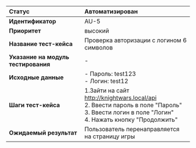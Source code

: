|**Статус**|Автоматизирован|
|:-----|:---------|
| **Идентификатор** | AU-5 |
| **Приоритет** | высокий |
| **Название тест-кейса** | Проверка авторизации с логином 6 символов |
| **Указание на модуль тестирования** | - |
| **Исходные данные** | - Пароль: test123 <br>- Логин: test12 |
| **Шаги тест-кейса** | 1.Зайти на сайт http://knightwars.local/api <br>2. Ввести пароль в поле "Пароль" <br>3. Ввести логин в поле "Логин" <br>4. Нажать кнопку "Продолжить" |
| **Ожидаемый результат** | Пользователь перенаправляется на страницу игры|